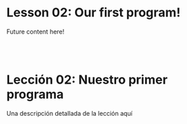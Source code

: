 # Lesson 02: Our first program!
Future content here!

<br>
<br>

# Lección 02: Nuestro primer programa 
Una descripción detallada de la lección aquí